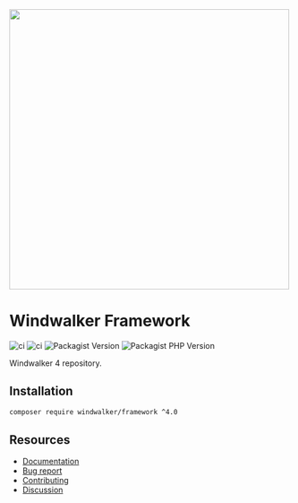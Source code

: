 <img src="https://user-images.githubusercontent.com/1639206/151679867-8df93936-e4af-4677-a6f3-eb33d27e038b.svg" width="500">

# Windwalker Framework

![ci](https://img.shields.io/github/workflow/status/windwalker-io/framework/UnitTest?label=test&style=flat-square)
![ci](https://img.shields.io/github/workflow/status/windwalker-io/framework/Code%20Styles?label=test&style=flat-square)
![Packagist Version](https://img.shields.io/packagist/v/windwalker/framework?style=flat-square)
![Packagist PHP Version](https://img.shields.io/packagist/dependency-v/windwalker/framework/php?style=flat-square)

Windwalker 4 repository.

## Installation

```bash
composer require windwalker/framework ^4.0
```

## Resources

- [Documentation](https://windwalker.io/documentation/)
- [Bug report](https://github.com/windwalker-io/framework)
- [Contributing](https://github.com/windwalker-io/framework)
- [Discussion](https://github.com/windwalker-io/framework/discussions)


